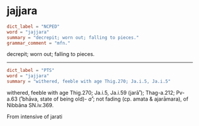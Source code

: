 # jajjara

``` toml
dict_label = "NCPED"
word = "jajjara"
summary = "decrepit; worn out; falling to pieces."
grammar_comment = "mfn."
```

decrepit; worn out; falling to pieces.

--------------------

``` toml
dict_label = "PTS"
word = "jajjara"
summary = "withered, feeble with age Thig.270; Ja.i.5, Ja.i.5"
```

withered, feeble with age Thig.270; Ja.i.5, Ja.i.59 (jarā˚); Thag\-a.212; Pv\-a.63 (˚bhāva, state of being old)\- *a˚*; not fading (cp. amata & ajarāmara), of Nibbāna SN.iv.369.

From intensive of jarati

